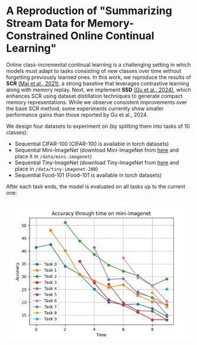 # A Reproduction of "Summarizing Stream Data for Memory-Constrained Online Continual Learning"

Online class-incremental continual learning is a challenging setting in which models must adapt 
to tasks consisting of new classes over time without forgetting previously learned ones. In this work, we reproduce the 
results of **SCR** [(Mai et al., 2021)](https://arxiv.org/pdf/2103.13885), a strong baseline that leverages contrastive learning 
along with memory replay. Next, we implement **SSD** [(Gu et al., 2024)](https://arxiv.org/pdf/2305.16645), which enhances SCR using 
dataset distillation techniques to generate compact memory representations. While we observe consistent 
improvements over the base SCR method, some experiments currently show smaller performance gains than those reported
by Gu et al., 2024.


We design four datasets to experiment on (by splitting them into tasks of 10 classes): 
- Sequential CIFAR-100 (CIFAR-100 is available in torch datasets)
- Sequential Mini-ImageNet (download Mini-ImageNet from [here](https://www.kaggle.com/whitemoon/miniimagenet) and place it in `/data/mini-imagenet`)
- Sequential Tiny-ImageNet (download Tiny-ImageNet from [here](https://drive.google.com/file/d/1xF-_ew39BzhWG0OyOrzlwNEBP_89YJ-z/view?usp=sharing) and place in `/data/tiny-imagenet-200`)
- Sequential Food-101 (Food-101 is available in torch datasets)

After each task ends, the model is evaluated on all tasks up to the current one:

![Plot](/plots/mini-imagenet/500/plot_519_303902.png)